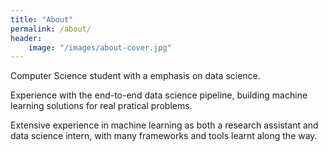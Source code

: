 ```yaml
---
title: "About"
permalink: /about/
header:
    image: "/images/about-cover.jpg"
---
```


Computer Science student with a emphasis on data science. 

Experience with the end-to-end data science pipeline, building machine learning solutions for real pratical problems. 

Extensive experience in machine learning as both a research assistant and data science intern, with many frameworks and tools learnt along the way.

